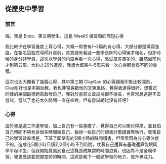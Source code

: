 ## 從歷史中學習

### 前言
嗨，我是 Enzo，第五期學生，這是 Week5 複習周的簡短心得

我比較少在學習進度上寫心得，大概一周會有1~2篇的有心得，大部分都是填寫進度，在報名這程式導師計畫前，其實就有看過一些學長姊的心得後才報名，但那時候的身分非學員，這次以學員的角度再看一次心得，感受度差滿多的，雖然目前也才到第五周，大約才20%進度，我想大概某4~5周來看一次心得都會有不同的收穫。

這次也太大概看了幾篇心得，其中第三期 ClayGao 的心得讓我印象比較深刻，Clay剛好也是本期助教，我也非常喜歡他的文筆風格，覺得表達得很好，想嘗試同樣的幾個副標題來啟發自己，我對於書寫文章這塊很不擅長，也常常想逃避不去嘗試，嘗試了也花太久時間一直在校對，但有嘗試總比沒有好吧?

### 心得

由於我是邊工作邊學習，加上自己有一些基礎了，覺得自己可以應付得來，並且怕自己時間不夠也排很多時間給自己，檢視一些自己的讀書計畫跟實際執行，發現自己的學習效率很差，下班了即使有約5個小時的時間讀書，但常常因為分心專注度不夠，造成花5個小時只讀到2個小時不到時間，仗著自己還算有基礎還算能跟同學平起平坐，但我開始意識到自己這樣造成無謂的時間浪費，也因為不是全職學習，我更應該要把握空閒的時間，這將是我下一個該學習的地方，提升專注力。


